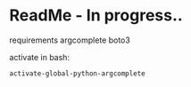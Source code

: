 # ReadMe - In progress..


requirements argcomplete boto3 

activate in bash:
```sh
activate-global-python-argcomplete
```